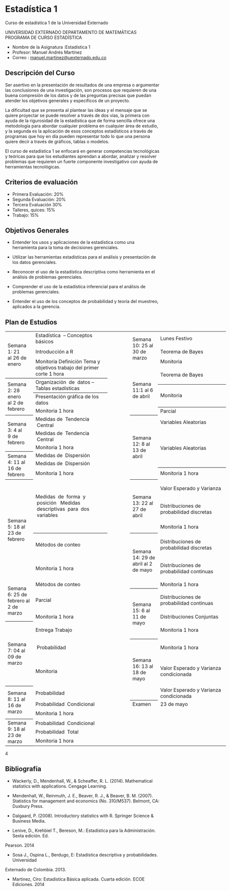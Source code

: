 # Estadística 1
Curso de estadística 1 de la Universidad Externado

UNIVERSIDAD EXTERNADO
DEPARTAMENTO DE MATEMÁTICAS
PROGRAMA DE CURSO ESTADÍSTICA


* Nombre de la Asignatura :Estadística 1
* Profesor: Manuel Andrés Martínez
* Correo : manuel.martinez@uexternado.edu.co

## Descripción del Curso

Ser asertivo en la presentación de resultados de una empresa o argumentar las conclusiones de una investigación,  son procesos que requieren de una buena compresión de los datos y de las preguntas precisas que puedan atender los objetivos generales y específicos de un proyecto. 

La dificultad que se presenta al plantear las ideas y el mensaje que se quiere proyectar se puede resolver a través de dos vías, la primera con ayuda de la rigurosidad de la estadística que de forma sencilla ofrece una metodología para abordar cualquier problema en cualquier área de estudio, y la segunda es la aplicación de esos conceptos estadísticos a través de programas que hoy en día pueden representar todo lo que una persona quiere decir a través de gráficos, tablas o modelos.

El curso de estadística 1 se enfocará en generar competencias tecnológicas y teóricas para que los estudiantes aprendan a abordar, analizar y resolver problemas que requieren un fuerte componente investigativo con ayuda de herramientas tecnológicas. 



## Criterios de evaluación

* Primera Evaluación:	20%
* Segunda Evaluación:	20%
* Tercera Evaluación 	30%
* Talleres, quices:	15%
* Trabajo:	15%

## Objetivos Generales

* Entender los usos y aplicaciones de la estadística como una herramienta para la toma de decisiones gerenciales.

* Utilizar  las  herramientas  estadísticas     para  el  análisis  y  presentación  de  los  datos gerenciales.

* Reconocer  el  uso  de  la  estadística  descriptiva  como  herramienta  en  el  análisis  de problemas gerenciales.

* Comprender el uso de la estadística inferencial para el análisis de problemas gerenciales.

* Entender  el uso de los conceptos  de probabilidad  y teoría del muestreo,  aplicados  a la gerencia. 


## Plan de Estudios


<!--table
	{mso-displayed-decimal-separator:"\,";
	mso-displayed-thousand-separator:"\.";}
.font526008
	{color:black;
	font-size:10.0pt;
	font-weight:400;
	font-style:normal;
	text-decoration:none;
	font-family:"Times New Roman", serif;
	mso-font-charset:0;}
.font626008
	{color:black;
	font-size:10.5pt;
	font-weight:400;
	font-style:normal;
	text-decoration:none;
	font-family:"Times New Roman", serif;
	mso-font-charset:0;}
.xl1526008
	{padding:0px;
	mso-ignore:padding;
	color:black;
	font-size:11.0pt;
	font-weight:400;
	font-style:normal;
	text-decoration:none;
	font-family:Calibri, sans-serif;
	mso-font-charset:0;
	mso-number-format:General;
	text-align:general;
	vertical-align:bottom;
	mso-background-source:auto;
	mso-pattern:auto;
	white-space:nowrap;}
.xl6326008
	{padding:0px;
	mso-ignore:padding;
	color:black;
	font-size:10.5pt;
	font-weight:400;
	font-style:normal;
	text-decoration:none;
	font-family:Calibri, sans-serif;
	mso-font-charset:0;
	mso-number-format:General;
	text-align:general;
	vertical-align:middle;
	border-top:none;
	border-right:1.0pt solid black;
	border-bottom:1.0pt solid black;
	border-left:none;
	mso-background-source:auto;
	mso-pattern:auto;
	white-space:normal;}
.xl6426008
	{padding:0px;
	mso-ignore:padding;
	color:black;
	font-size:10.5pt;
	font-weight:400;
	font-style:normal;
	text-decoration:none;
	font-family:Calibri, sans-serif;
	mso-font-charset:0;
	mso-number-format:General;
	text-align:general;
	vertical-align:middle;
	border-top:none;
	border-right:1.0pt solid black;
	border-bottom:1.0pt solid black;
	border-left:none;
	background:white;
	mso-pattern:black none;
	white-space:normal;}
.xl6526008
	{padding:0px;
	mso-ignore:padding;
	color:black;
	font-size:10.5pt;
	font-weight:400;
	font-style:normal;
	text-decoration:none;
	font-family:Calibri, sans-serif;
	mso-font-charset:0;
	mso-number-format:General;
	text-align:general;
	vertical-align:middle;
	border-top:none;
	border-right:1.0pt solid black;
	border-bottom:none;
	border-left:none;
	mso-background-source:auto;
	mso-pattern:auto;
	white-space:normal;}
.xl6626008
	{padding:0px;
	mso-ignore:padding;
	color:black;
	font-size:10.5pt;
	font-weight:400;
	font-style:normal;
	text-decoration:underline;
	text-underline-style:single;
	font-family:Calibri, sans-serif;
	mso-font-charset:0;
	mso-number-format:General;
	text-align:general;
	vertical-align:middle;
	border-top:none;
	border-right:1.0pt solid black;
	border-bottom:1.0pt solid black;
	border-left:none;
	mso-background-source:auto;
	mso-pattern:auto;
	white-space:normal;}
.xl6726008
	{padding:0px;
	mso-ignore:padding;
	color:black;
	font-size:10.5pt;
	font-weight:700;
	font-style:italic;
	text-decoration:underline;
	text-underline-style:single;
	font-family:Calibri, sans-serif;
	mso-font-charset:0;
	mso-number-format:General;
	text-align:general;
	vertical-align:middle;
	border-top:none;
	border-right:1.0pt solid black;
	border-bottom:1.0pt solid black;
	border-left:none;
	mso-background-source:auto;
	mso-pattern:auto;
	white-space:normal;}
.xl6826008
	{padding:0px;
	mso-ignore:padding;
	color:black;
	font-size:10.5pt;
	font-weight:400;
	font-style:normal;
	text-decoration:none;
	font-family:Calibri, sans-serif;
	mso-font-charset:0;
	mso-number-format:General;
	text-align:general;
	vertical-align:middle;
	border-top:1.0pt solid black;
	border-right:1.0pt solid black;
	border-bottom:1.0pt solid black;
	border-left:none;
	mso-background-source:auto;
	mso-pattern:auto;
	white-space:normal;}
.xl6926008
	{padding:0px;
	mso-ignore:padding;
	color:black;
	font-size:10.5pt;
	font-weight:400;
	font-style:normal;
	text-decoration:none;
	font-family:Calibri, sans-serif;
	mso-font-charset:0;
	mso-number-format:General;
	text-align:center;
	vertical-align:middle;
	border-top:none;
	border-right:1.0pt solid black;
	border-bottom:1.0pt solid black;
	border-left:none;
	mso-background-source:auto;
	mso-pattern:auto;
	white-space:normal;}
.xl7026008
	{padding:0px;
	mso-ignore:padding;
	color:black;
	font-size:10.5pt;
	font-weight:400;
	font-style:normal;
	text-decoration:none;
	font-family:Calibri, sans-serif;
	mso-font-charset:0;
	mso-number-format:General;
	text-align:center;
	vertical-align:middle;
	border-top:1.0pt solid black;
	border-right:1.0pt solid black;
	border-bottom:none;
	border-left:1.0pt solid black;
	mso-background-source:auto;
	mso-pattern:auto;
	white-space:normal;}
.xl7126008
	{padding:0px;
	mso-ignore:padding;
	color:black;
	font-size:10.5pt;
	font-weight:400;
	font-style:normal;
	text-decoration:none;
	font-family:Calibri, sans-serif;
	mso-font-charset:0;
	mso-number-format:General;
	text-align:center;
	vertical-align:middle;
	border-top:none;
	border-right:1.0pt solid black;
	border-bottom:none;
	border-left:none;
	mso-background-source:auto;
	mso-pattern:auto;
	white-space:normal;}
.xl7226008
	{padding:0px;
	mso-ignore:padding;
	color:black;
	font-size:10.5pt;
	font-weight:400;
	font-style:normal;
	text-decoration:none;
	font-family:Calibri, sans-serif;
	mso-font-charset:0;
	mso-number-format:General;
	text-align:general;
	vertical-align:middle;
	border-top:1.0pt solid black;
	border-right:1.0pt solid black;
	border-bottom:none;
	border-left:1.0pt solid black;
	mso-background-source:auto;
	mso-pattern:auto;
	white-space:normal;}
.xl7326008
	{padding:0px;
	mso-ignore:padding;
	color:black;
	font-size:10.5pt;
	font-weight:400;
	font-style:normal;
	text-decoration:none;
	font-family:Calibri, sans-serif;
	mso-font-charset:0;
	mso-number-format:General;
	text-align:general;
	vertical-align:middle;
	border:1.0pt solid windowtext;
	mso-background-source:auto;
	mso-pattern:auto;
	white-space:normal;}
.xl7426008
	{padding:0px;
	mso-ignore:padding;
	color:black;
	font-size:10.5pt;
	font-weight:400;
	font-style:normal;
	text-decoration:none;
	font-family:Calibri, sans-serif;
	mso-font-charset:0;
	mso-number-format:General;
	text-align:general;
	vertical-align:middle;
	border-top:1.0pt solid black;
	border-right:1.0pt solid black;
	border-bottom:none;
	border-left:none;
	mso-background-source:auto;
	mso-pattern:auto;
	white-space:normal;}
.xl7526008
	{padding:0px;
	mso-ignore:padding;
	color:black;
	font-size:10.5pt;
	font-weight:400;
	font-style:normal;
	text-decoration:none;
	font-family:Calibri, sans-serif;
	mso-font-charset:0;
	mso-number-format:General;
	text-align:general;
	vertical-align:middle;
	border-top:1.0pt solid windowtext;
	border-right:1.0pt solid windowtext;
	border-bottom:1.0pt solid windowtext;
	border-left:none;
	mso-background-source:auto;
	mso-pattern:auto;
	white-space:normal;}
.xl7626008
	{padding:0px;
	mso-ignore:padding;
	color:black;
	font-size:11.0pt;
	font-weight:400;
	font-style:normal;
	text-decoration:none;
	font-family:Calibri, sans-serif;
	mso-font-charset:0;
	mso-number-format:General;
	text-align:general;
	vertical-align:bottom;
	border-top:1.0pt solid windowtext;
	border-right:1.0pt solid windowtext;
	border-bottom:1.0pt solid windowtext;
	border-left:none;
	mso-background-source:auto;
	mso-pattern:auto;
	white-space:nowrap;}
.xl7726008
	{padding:0px;
	mso-ignore:padding;
	color:black;
	font-size:11.0pt;
	font-weight:400;
	font-style:normal;
	text-decoration:none;
	font-family:Calibri, sans-serif;
	mso-font-charset:0;
	mso-number-format:General;
	text-align:general;
	vertical-align:bottom;
	border:1.0pt solid windowtext;
	mso-background-source:auto;
	mso-pattern:auto;
	white-space:nowrap;}
.xl7826008
	{padding:0px;
	mso-ignore:padding;
	color:black;
	font-size:10.5pt;
	font-weight:700;
	font-style:italic;
	text-decoration:underline;
	text-underline-style:single;
	font-family:Calibri, sans-serif;
	mso-font-charset:0;
	mso-number-format:General;
	text-align:general;
	vertical-align:middle;
	border-top:1.0pt solid black;
	border-right:1.0pt solid black;
	border-bottom:none;
	border-left:none;
	mso-background-source:auto;
	mso-pattern:auto;
	white-space:normal;}
.xl7926008
	{padding:0px;
	mso-ignore:padding;
	color:black;
	font-size:10.5pt;
	font-weight:400;
	font-style:normal;
	text-decoration:none;
	font-family:Calibri, sans-serif;
	mso-font-charset:0;
	mso-number-format:General;
	text-align:center;
	vertical-align:middle;
	border-top:1.0pt solid windowtext;
	border-right:1.0pt solid windowtext;
	border-bottom:none;
	border-left:1.0pt solid windowtext;
	mso-background-source:auto;
	mso-pattern:auto;
	white-space:normal;}
.xl8026008
	{padding:0px;
	mso-ignore:padding;
	color:black;
	font-size:10.5pt;
	font-weight:400;
	font-style:normal;
	text-decoration:none;
	font-family:Calibri, sans-serif;
	mso-font-charset:0;
	mso-number-format:General;
	text-align:center;
	vertical-align:middle;
	border-top:none;
	border-right:1.0pt solid windowtext;
	border-bottom:none;
	border-left:1.0pt solid windowtext;
	mso-background-source:auto;
	mso-pattern:auto;
	white-space:normal;}
.xl8126008
	{padding:0px;
	mso-ignore:padding;
	color:black;
	font-size:10.5pt;
	font-weight:400;
	font-style:normal;
	text-decoration:none;
	font-family:Calibri, sans-serif;
	mso-font-charset:0;
	mso-number-format:General;
	text-align:center;
	vertical-align:middle;
	border-top:none;
	border-right:1.0pt solid windowtext;
	border-bottom:1.0pt solid windowtext;
	border-left:1.0pt solid windowtext;
	mso-background-source:auto;
	mso-pattern:auto;
	white-space:normal;}
.xl8226008
	{padding:0px;
	mso-ignore:padding;
	color:black;
	font-size:10.5pt;
	font-weight:400;
	font-style:normal;
	text-decoration:none;
	font-family:Calibri, sans-serif;
	mso-font-charset:0;
	mso-number-format:General;
	text-align:center;
	vertical-align:middle;
	border-top:1.0pt solid windowtext;
	border-right:1.0pt solid black;
	border-bottom:none;
	border-left:1.0pt solid black;
	mso-background-source:auto;
	mso-pattern:auto;
	white-space:normal;}
.xl8326008
	{padding:0px;
	mso-ignore:padding;
	color:black;
	font-size:10.5pt;
	font-weight:400;
	font-style:normal;
	text-decoration:none;
	font-family:Calibri, sans-serif;
	mso-font-charset:0;
	mso-number-format:General;
	text-align:center;
	vertical-align:middle;
	border-top:none;
	border-right:1.0pt solid black;
	border-bottom:none;
	border-left:1.0pt solid black;
	mso-background-source:auto;
	mso-pattern:auto;
	white-space:normal;}
.xl8426008
	{padding:0px;
	mso-ignore:padding;
	color:black;
	font-size:10.5pt;
	font-weight:400;
	font-style:normal;
	text-decoration:none;
	font-family:Calibri, sans-serif;
	mso-font-charset:0;
	mso-number-format:General;
	text-align:center;
	vertical-align:middle;
	border-top:none;
	border-right:1.0pt solid black;
	border-bottom:1.0pt solid black;
	border-left:1.0pt solid black;
	mso-background-source:auto;
	mso-pattern:auto;
	white-space:normal;}
.xl8526008
	{padding:0px;
	mso-ignore:padding;
	color:black;
	font-size:10.5pt;
	font-weight:400;
	font-style:normal;
	text-decoration:none;
	font-family:Calibri, sans-serif;
	mso-font-charset:0;
	mso-number-format:General;
	text-align:center;
	vertical-align:middle;
	border-top:1.0pt solid black;
	border-right:1.0pt solid black;
	border-bottom:none;
	border-left:none;
	mso-background-source:auto;
	mso-pattern:auto;
	white-space:normal;}
.xl8626008
	{padding:0px;
	mso-ignore:padding;
	color:black;
	font-size:10.5pt;
	font-weight:400;
	font-style:normal;
	text-decoration:none;
	font-family:Calibri, sans-serif;
	mso-font-charset:0;
	mso-number-format:General;
	text-align:center;
	vertical-align:middle;
	border-top:none;
	border-right:1.0pt solid black;
	border-bottom:1.0pt solid windowtext;
	border-left:1.0pt solid black;
	mso-background-source:auto;
	mso-pattern:auto;
	white-space:normal;}
.xl8726008
	{padding:0px;
	mso-ignore:padding;
	color:black;
	font-size:10.5pt;
	font-weight:400;
	font-style:normal;
	text-decoration:none;
	font-family:Calibri, sans-serif;
	mso-font-charset:0;
	mso-number-format:General;
	text-align:center;
	vertical-align:middle;
	border-top:none;
	border-right:none;
	border-bottom:1.0pt solid black;
	border-left:1.0pt solid black;
	mso-background-source:auto;
	mso-pattern:auto;
	white-space:normal;}
.xl8826008
	{padding:0px;
	mso-ignore:padding;
	color:black;
	font-size:10.5pt;
	font-weight:400;
	font-style:normal;
	text-decoration:none;
	font-family:Calibri, sans-serif;
	mso-font-charset:0;
	mso-number-format:General;
	text-align:center;
	vertical-align:middle;
	border-top:none;
	border-right:none;
	border-bottom:none;
	border-left:1.0pt solid black;
	mso-background-source:auto;
	mso-pattern:auto;
	white-space:normal;}
.xl8926008
	{padding:0px;
	mso-ignore:padding;
	color:black;
	font-size:10.5pt;
	font-weight:400;
	font-style:normal;
	text-decoration:none;
	font-family:Calibri, sans-serif;
	mso-font-charset:0;
	mso-number-format:General;
	text-align:general;
	vertical-align:middle;
	border-top:none;
	border-right:1.0pt solid black;
	border-bottom:none;
	border-left:1.0pt solid black;
	mso-background-source:auto;
	mso-pattern:auto;
	white-space:normal;}
.xl9026008
	{padding:0px;
	mso-ignore:padding;
	color:black;
	font-size:10.5pt;
	font-weight:400;
	font-style:normal;
	text-decoration:none;
	font-family:Calibri, sans-serif;
	mso-font-charset:0;
	mso-number-format:General;
	text-align:general;
	vertical-align:middle;
	border-top:none;
	border-right:1.0pt solid black;
	border-bottom:1.0pt solid black;
	border-left:1.0pt solid black;
	mso-background-source:auto;
	mso-pattern:auto;
	white-space:normal;}
-->

</head>

<body>
<!--[if !excel]>&nbsp;&nbsp;<![endif]-->
<!--La siguiente información se generó mediante el Asistente para publicar como
página web de Microsoft Excel.-->
<!--Si se vuelve a publicar el mismo elemento desde Excel, se reemplazará toda
la información comprendida entre las etiquetas DIV.-->
<!----------------------------->
<!--INICIO DE LOS RESULTADOS DEL ASISTENTE PARA PUBLICAR COMO PÁGINA WEB DE
EXCEL -->
<!----------------------------->

<div id="programa_26008" align=center x:publishsource="Excel">

<table border=0 cellpadding=0 cellspacing=0 width=719 style='border-collapse:
 collapse;table-layout:fixed;width:539pt'>
 <col width=80 style='width:60pt'>
 <col width=235 style='mso-width-source:userset;mso-width-alt:8594;width:176pt'>
 <col width=80 span=2 style='width:60pt'>
 <col width=244 style='mso-width-source:userset;mso-width-alt:8923;width:183pt'>
 <tr height=39 style='mso-height-source:userset;height:29.25pt'>
  <td rowspan=4 height=119 class=xl8226008 width=80 style='border-bottom:1.0pt solid black;
  height:89.25pt;width:60pt'>Semana 1: 21 al&nbsp;26&nbsp;de enero</td>
  <td class=xl6926008 width=235 style='width:176pt'>Estadística
  &nbsp;–&nbsp;Conceptos básicos<span style='mso-spacerun:yes'>   </span>&nbsp;</td>
  <td class=xl1526008 width=80 style='width:60pt'></td>
  <td rowspan=3 class=xl7026008 width=80 style='width:60pt'>Semana 10: 25 al 30
  de marzo&nbsp;</td>
  <td class=xl6826008 width=244 style='width:183pt'>Lunes Festivo<span
  style='mso-spacerun:yes'>   </span>&nbsp;</td>
 </tr>
 <tr height=39 style='height:29.25pt'>
  <td height=39 class=xl7026008 width=235 style='height:29.25pt;border-top:
  none;border-left:none;width:176pt'>Introducción a R</td>
  <td class=xl1526008></td>
  <td class=xl6326008 width=244 style='width:183pt'>Teorema de Bayes<span
  style='mso-spacerun:yes'>   </span>&nbsp;</td>
 </tr>
 <tr height=21 style='height:15.75pt'>
  <td rowspan=2 height=41 class=xl7026008 width=235 style='border-bottom:1.0pt solid black;
  height:30.75pt;width:176pt'>Monitoria Definición Tema y objetivos trabajo del
  primer corte 1 hora</td>
  <td class=xl1526008></td>
  <td class=xl6326008 width=244 style='width:183pt'>Monitoria</td>
 </tr>
 <tr height=20 style='mso-height-source:userset;height:15.0pt'>
  <td height=20 class=xl1526008 style='height:15.0pt'></td>
  <td rowspan=5 class=xl7926008 width=80 style='border-bottom:1.0pt solid black;
  width:60pt'>Semana 11:1 al 6 de abril&nbsp;</td>
  <td rowspan=2 class=xl8526008 width=244 style='border-bottom:1.0pt solid black;
  border-top:none;width:183pt'>Teorema de Bayes<span
  style='mso-spacerun:yes'>   </span>&nbsp;</td>
 </tr>
 <tr height=20 style='mso-height-source:userset;height:15.0pt'>
  <td rowspan=4 height=82 class=xl7026008 width=80 style='border-bottom:1.0pt solid black;
  height:61.5pt;border-top:none;width:60pt'>Semana 2: 28 enero al&nbsp;2 de
  febrero</td>
  <td rowspan=2 class=xl7026008 width=235 style='border-bottom:1.0pt solid black;
  border-top:none;width:176pt'>Organización &nbsp;de<span
  style='mso-spacerun:yes'>  </span>&nbsp;datos – Tablas&nbsp;estadísticas<span
  style='mso-spacerun:yes'>   </span>&nbsp;</td>
  <td class=xl1526008></td>
 </tr>
 <tr height=20 style='mso-height-source:userset;height:15.0pt'>
  <td height=20 class=xl1526008 style='height:15.0pt'></td>
  <td rowspan=2 class=xl8526008 width=244 style='border-bottom:1.0pt solid black;
  border-top:none;width:183pt'>Monitoria</td>
 </tr>
 <tr height=21 style='height:15.75pt'>
  <td height=21 class=xl6426008 width=235 style='height:15.75pt;width:176pt'>Presentación&nbsp;gráfica&nbsp;de&nbsp;los
  datos&nbsp;</td>
  <td class=xl1526008></td>
 </tr>
 <tr height=21 style='height:15.75pt'>
  <td height=21 class=xl6426008 width=235 style='height:15.75pt;width:176pt'><span
  style='mso-spacerun:yes'> </span>Monitoria 1 hora</td>
  <td class=xl1526008></td>
  <td class=xl6726008 width=244 style='width:183pt'>Parcial</td>
 </tr>
 <tr height=21 style='mso-height-source:userset;height:15.75pt'>
  <td rowspan=3 height=63 class=xl7026008 width=80 style='border-bottom:1.0pt solid black;
  height:47.25pt;border-top:none;width:60pt'>Semana 3: 4 al 9&nbsp;de febrero</td>
  <td class=xl6426008 width=235 style='width:176pt'>Medidas&nbsp;de<span
  style='mso-spacerun:yes'>  </span>&nbsp;Tendencia<span
  style='mso-spacerun:yes'>   </span>&nbsp;Central<span
  style='mso-spacerun:yes'>   </span>&nbsp;</td>
  <td class=xl1526008></td>
  <td rowspan=6 class=xl8326008 width=80 style='border-bottom:1.0pt solid black;
  width:60pt'>Semana 12: 8 al 13 de abril &nbsp;</td>
  <td class=xl6526008 width=244 style='width:183pt'>Variables Aleatorias</td>
 </tr>
 <tr height=21 style='height:15.75pt'>
  <td height=21 class=xl6426008 width=235 style='height:15.75pt;width:176pt'>Medidas&nbsp;de<span
  style='mso-spacerun:yes'>  </span>&nbsp;Tendencia<span
  style='mso-spacerun:yes'>   </span>&nbsp;Central<span
  style='mso-spacerun:yes'>   </span>&nbsp;</td>
  <td class=xl1526008></td>
  <td rowspan=4 class=xl7226008 width=244 style='border-bottom:1.0pt solid black;
  width:183pt'>Variables Aleatorias</td>
 </tr>
 <tr height=21 style='height:15.75pt'>
  <td height=21 class=xl6426008 width=235 style='height:15.75pt;width:176pt'>Monitoria
  1 hora</td>
  <td class=xl1526008></td>
 </tr>
 <tr height=21 style='mso-height-source:userset;height:15.75pt'>
  <td rowspan=3 height=81 class=xl7026008 width=80 style='border-bottom:1.0pt solid black;
  height:60.75pt;border-top:none;width:60pt'>Semana 4: 11 al 16 de febrero</td>
  <td class=xl7226008 width=235 style='border-top:none;border-left:none;
  width:176pt'>Medidas&nbsp;de<span style='mso-spacerun:yes'>  
  </span>&nbsp;Dispersión<span style='mso-spacerun:yes'>   </span>&nbsp;<font
  class="font626008"><span style='mso-spacerun:yes'> </span></font></td>
  <td class=xl1526008></td>
 </tr>
 <tr height=21 style='height:15.75pt'>
  <td height=21 class=xl7226008 width=235 style='height:15.75pt;border-left:
  none;width:176pt'>Medidas&nbsp;de<span style='mso-spacerun:yes'>  
  </span>&nbsp;Dispersión<span style='mso-spacerun:yes'>   </span>&nbsp;</td>
  <td class=xl1526008></td>
 </tr>
 <tr height=39 style='height:29.25pt'>
  <td height=39 class=xl7226008 width=235 style='height:29.25pt;border-left:
  none;width:176pt'>Monitoria 1 hora<span style='mso-spacerun:yes'>   
  </span>&nbsp;<span style='mso-spacerun:yes'>   </span>&nbsp;</td>
  <td class=xl1526008></td>
  <td class=xl6526008 width=244 style='width:183pt'>Monitoria 1 hora</td>
 </tr>
 <tr height=58 style='height:43.5pt'>
  <td rowspan=5 height=328 class=xl7026008 width=80 style='height:246.0pt;
  border-top:none;width:60pt'>Semana 5: 18 al 23 de febrero</td>
  <td rowspan=3 class=xl7026008 width=235 style='border-bottom:1.0pt solid black;
  width:176pt'>Medidas &nbsp;de<span style='mso-spacerun:yes'>  
  </span>&nbsp;forma<span style='mso-spacerun:yes'>   </span>&nbsp;y<span
  style='mso-spacerun:yes'>   </span>&nbsp;posición<span
  style='mso-spacerun:yes'>   </span>&nbsp;<span style='mso-spacerun:yes'> 
  </span>Medidas &nbsp;descriptivas<span style='mso-spacerun:yes'>  
  </span>&nbsp;para<span style='mso-spacerun:yes'>   </span>&nbsp;dos<span
  style='mso-spacerun:yes'>   </span>&nbsp;variables<span
  style='mso-spacerun:yes'>   </span>&nbsp;</td>
  <td class=xl1526008></td>
  <td rowspan=3 class=xl7926008 width=80 style='border-bottom:1.0pt solid black;
  border-top:none;width:60pt'>Semana 13: 22 al 27 de abril</td>
  <td class=xl7326008 width=244 style='border-left:none;width:183pt'>Valor
  Esperado y Varianza</td>
 </tr>
 <tr height=77 style='height:57.75pt'>
  <td height=77 class=xl1526008 style='height:57.75pt'></td>
  <td class=xl7326008 width=244 style='border-top:none;border-left:none;
  width:183pt'>Distribuciones de probabilidad discretas</td>
 </tr>
 <tr height=39 style='height:29.25pt'>
  <td height=39 class=xl1526008 style='height:29.25pt'></td>
  <td class=xl7326008 width=244 style='border-top:none;border-left:none;
  width:183pt'>Monitoria 1 hora</td>
 </tr>
 <tr height=77 style='height:57.75pt'>
  <td height=77 class=xl6326008 width=235 style='height:57.75pt;width:176pt'>Métodos
  de conteo<span style='mso-spacerun:yes'>   </span>&nbsp;<span
  style='mso-spacerun:yes'>   </span>&nbsp;</td>
  <td class=xl1526008></td>
  <td rowspan=3 class=xl7926008 width=80 style='border-bottom:1.0pt solid black;
  border-top:none;width:60pt'>Semana 14: 29 de abril al 2 de mayo</td>
  <td class=xl6326008 width=244 style='width:183pt'>Distribuciones de
  probabilidad discretas</td>
 </tr>
 <tr height=77 style='height:57.75pt'>
  <td height=77 class=xl6626008 width=235 style='height:57.75pt;width:176pt'>Monitoria
  1 hora</td>
  <td class=xl1526008></td>
  <td class=xl6326008 width=244 style='width:183pt'>Distribuciones de
  probabilidad continuas</td>
 </tr>
 <tr height=21 style='mso-height-source:userset;height:15.75pt'>
  <td rowspan=3 height=128 class=xl7926008 width=80 style='border-bottom:1.0pt solid black;
  height:96.0pt;width:60pt'>Semana 6: 25 de febrero al 2 de marzo</td>
  <td class=xl7426008 width=235 style='border-top:none;width:176pt'>Métodos de
  conteo<span style='mso-spacerun:yes'>   </span>&nbsp;<span
  style='mso-spacerun:yes'>   </span>&nbsp;</td>
  <td class=xl1526008></td>
  <td class=xl6326008 width=244 style='width:183pt'>Monitoria 1 hora</td>
 </tr>
 <tr height=77 style='height:57.75pt'>
  <td height=77 class=xl7826008 width=235 style='height:57.75pt;width:176pt'>Parcial<span
  style='mso-spacerun:yes'>   </span>&nbsp;<span style='mso-spacerun:yes'>  
  </span>&nbsp;</td>
  <td class=xl1526008></td>
  <td rowspan=3 class=xl7926008 width=80 style='border-bottom:1.0pt solid black;
  border-top:none;width:60pt'>Semana 15: 6 al 11 de mayo<span
  style='mso-spacerun:yes'> </span></td>
  <td class=xl7126008 width=244 style='width:183pt'>Distribuciones de
  probabilidad continuas</td>
 </tr>
 <tr height=30 style='mso-height-source:userset;height:22.5pt'>
  <td height=30 class=xl7426008 width=235 style='height:22.5pt;width:176pt'>Monitoria
  1 hora</td>
  <td class=xl1526008></td>
  <td class=xl7326008 width=244 style='border-left:none;width:183pt'>Distribuciones
  Conjuntas</td>
 </tr>
 <tr height=57 style='mso-height-source:userset;height:42.75pt'>
  <td rowspan=3 height=210 class=xl8226008 width=80 style='border-bottom:1.0pt solid black;
  height:157.5pt;border-top:none;width:60pt'>Semana 7: 04 al 09 de marzo<font
  class="font526008"> &nbsp;</font></td>
  <td class=xl7226008 width=235 style='border-left:none;width:176pt'>Entrega
  Trabajo</td>
  <td class=xl1526008></td>
  <td class=xl6326008 width=244 style='width:183pt'>Monitoria 1 hora</td>
 </tr>
 <tr height=57 style='mso-height-source:userset;height:42.75pt'>
  <td height=57 class=xl7226008 width=235 style='height:42.75pt;border-left:
  none;width:176pt'>&nbsp;Probabilidad &nbsp;<span
  style='mso-spacerun:yes'>  </span></td>
  <td class=xl1526008></td>
  <td rowspan=3 class=xl7926008 width=80 style='border-bottom:1.0pt solid black;
  border-top:none;width:60pt'>Semana 16: 13 al 18 de mayo</td>
  <td class=xl6326008 width=244 style='width:183pt'>Monitoria 1 hora</td>
 </tr>
 <tr height=96 style='height:72.0pt'>
  <td height=96 class=xl7226008 width=235 style='height:72.0pt;border-left:
  none;width:176pt'>Monitoria</td>
  <td class=xl1526008></td>
  <td class=xl7426008 width=244 style='border-top:none;width:183pt'>Valor
  Esperado y Varianza condicionada</td>
 </tr>
 <tr height=21 style='mso-height-source:userset;height:15.75pt'>
  <td rowspan=3 height=76 class=xl7026008 width=80 style='border-bottom:1.0pt solid black;
  height:57.0pt;border-top:none;width:60pt'>Semana 8: 11 al 16 de marzo</td>
  <td class=xl7226008 width=235 style='width:176pt'>Probabilidad &nbsp;<span
  style='mso-spacerun:yes'>  </span></td>
  <td class=xl1526008></td>
  <td class=xl7526008 width=244 style='width:183pt'>Valor Esperado y Varianza
  condicionada</td>
 </tr>
 <tr height=21 style='height:15.75pt'>
  <td height=21 class=xl7226008 width=235 style='height:15.75pt;width:176pt'>Probabilidad
  &nbsp;Condicional<span style='mso-spacerun:yes'>  </span></td>
  <td class=xl1526008></td>
  <td class=xl7726008 style='border-top:none'>Examen<span
  style='mso-spacerun:yes'> </span></td>
  <td class=xl7626008 style='border-top:none'>23 de mayo</td>
 </tr>
 <tr height=34 style='mso-height-source:userset;height:25.5pt'>
  <td height=34 class=xl7326008 width=235 style='height:25.5pt;width:176pt'>Monitoria<span
  style='mso-spacerun:yes'>  </span>1 hora<span
  style='mso-spacerun:yes'> </span></td>
  <td class=xl1526008></td>
  <td class=xl1526008></td>
  <td class=xl1526008></td>
 </tr>
 <tr height=21 style='mso-height-source:userset;height:15.75pt'>
  <td rowspan=3 height=63 class=xl7026008 width=80 style='border-bottom:1.0pt solid black;
  height:47.25pt;border-top:none;width:60pt'>Semana 9: 18 al 23<span
  style='mso-spacerun:yes'>  </span>de marzo</td>
  <td class=xl6526008 width=235 style='width:176pt'>Probabilidad
  &nbsp;Condicional<span style='mso-spacerun:yes'>   </span>&nbsp;</td>
  <td class=xl1526008></td>
  <td class=xl1526008></td>
  <td class=xl1526008></td>
 </tr>
 <tr height=21 style='height:15.75pt'>
  <td height=21 class=xl7326008 width=235 style='height:15.75pt;border-left:
  none;width:176pt'>Probabilidad &nbsp;Total</td>
  <td class=xl1526008></td>
  <td class=xl1526008></td>
  <td class=xl1526008></td>
 </tr>
 <tr height=21 style='height:15.75pt'>
  <td height=21 class=xl6326008 width=235 style='height:15.75pt;width:176pt'>Monitoria
  1 hora</td>
  <td class=xl1526008></td>
  <td class=xl1526008></td>
  <td class=xl1526008></td>
 </tr>
 <![if supportMisalignedColumns]>
 <tr height=0 style='display:none'>
  <td width=80 style='width:60pt'></td>
  <td width=235 style='width:176pt'></td>
  <td width=80 style='width:60pt'></td>
  <td width=80 style='width:60pt'></td>
  <td width=244 style='width:183pt'></td>
 </tr>
 <![endif]>
</table>

</div>4



## Bibliografía

*	Wackerly, D., Mendenhall, W., & Scheaffer, R. L. (2014). Mathematical statistics with applications. Cengage Learning. 

*	Mendenhall, W., Reinmuth, J. E., Beaver, R. J., & Beaver, B. M. (2007). Statistics for management and economics (No. 310/M537). Belmont, CA: Duxbury Press.

*	Dalgaard, P. (2008). Introductory statistics with R. Springer Science & Business Media.

*	Lenive,  D., Krehbiel  T., Bereson,  M.: Estadística  para la Administración.  Sexta edición.  Ed.

Pearson. 2014

*	Sosa  J., Ospina L., Berdugo,  E: Estadística  descriptiva  y probabilidades.  Universidad

Externado de Colombia. 2013.

*	Martinez, Ciro: Estadística Básica aplicada. Cuarta edición. ECOE Ediciones.  2014

